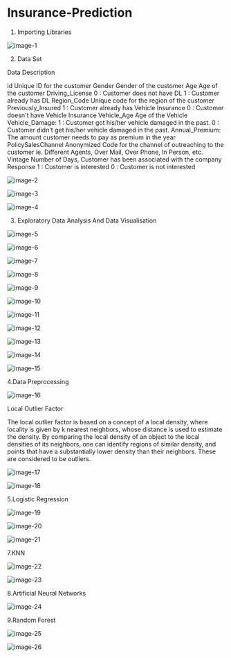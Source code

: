 # Insurance-Prediction

1. Importing Libraries

![image-1](https://github.com/hemangikinger/Insurance-Prediction/blob/master/image-1.JPG)

2. Data Set

Data Description

id
Unique ID for the customer
Gender
Gender of the customer
Age
Age of the customer
Driving_License
0 : Customer does not have DL
1 : Customer already has DL
Region_Code
Unique code for the region of the customer
Previously_Insured
1 : Customer already has Vehicle Insurance
0 : Customer doesn't have Vehicle Insurance
Vehicle_Age
Age of the Vehicle
Vehicle_Damage:
1 : Customer got his/her vehicle damaged in the past.
0 : Customer didn't get his/her vehicle damaged in the past.
Annual_Premium: The amount customer needs to pay as premium in the year
PolicySalesChannel
Anonymized Code for the channel of outreaching to the customer ie. Different Agents, Over Mail, Over Phone, In Person, etc.
Vintage
Number of Days, Customer has been associated with the company
Response
1 : Customer is interested
0 : Customer is not interested 

![image-2](https://github.com/hemangikinger/Insurance-Prediction/blob/master/image-2.JPG)

![image-3](https://github.com/hemangikinger/Insurance-Prediction/blob/master/image-3.JPG)

![image-4](https://github.com/hemangikinger/Insurance-Prediction/blob/master/image-4.JPG)

3. Exploratory Data Analysis And Data Visualisation

![image-5](https://github.com/hemangikinger/Insurance-Prediction/blob/master/image-5.JPG)

![image-6](https://github.com/hemangikinger/Insurance-Prediction/blob/master/image-6.JPG)

![image-7](https://github.com/hemangikinger/Insurance-Prediction/blob/master/image-7.JPG)

![image-8](https://github.com/hemangikinger/Insurance-Prediction/blob/master/image-8.JPG)

![image-9](https://github.com/hemangikinger/Insurance-Prediction/blob/master/image-9.JPG)

![image-10](https://github.com/hemangikinger/Insurance-Prediction/blob/master/image-10.JPG)

![image-11](https://github.com/hemangikinger/Insurance-Prediction/blob/master/image-11.JPG)

![image-12](https://github.com/hemangikinger/Insurance-Prediction/blob/master/image-12.JPG)

![image-13](https://github.com/hemangikinger/Insurance-Prediction/blob/master/image-13.JPG)

![image-14](https://github.com/hemangikinger/Insurance-Prediction/blob/master/image-14.JPG)

![image-15](https://github.com/hemangikinger/Insurance-Prediction/blob/master/image-15.JPG)

4.Data Preprocessing 

![image-16](https://github.com/hemangikinger/Insurance-Prediction/blob/master/image-16.JPG)


Local Outlier Factor

The local outlier factor is based on a concept of a local density, where locality is given by k nearest neighbors, whose distance is used to estimate the density. By comparing the local density of an object to the local densities of its neighbors, one can identify regions of similar density, and points that have a substantially lower density than their neighbors. These are considered to be outliers.

![image-17](https://github.com/hemangikinger/Insurance-Prediction/blob/master/image-17.JPG)

![image-18](https://github.com/hemangikinger/Insurance-Prediction/blob/master/image-18.JPG)

5.Logistic Regression

![image-19](https://github.com/hemangikinger/Insurance-Prediction/blob/master/image-19.JPG)

![image-20](https://github.com/hemangikinger/Insurance-Prediction/blob/master/image-20.JPG)

![image-21](https://github.com/hemangikinger/Insurance-Prediction/blob/master/image-21.JPG)


7.KNN

![image-22](https://github.com/hemangikinger/Insurance-Prediction/blob/master/image-22.JPG)

![image-23](https://github.com/hemangikinger/Insurance-Prediction/blob/master/image-23.JPG)

8.Artificial Neural Networks

![image-24](https://github.com/hemangikinger/Insurance-Prediction/blob/master/image-24.JPG)

9.Random Forest

![image-25](https://github.com/hemangikinger/Insurance-Prediction/blob/master/image-25.JPG)

![image-26](https://github.com/hemangikinger/Insurance-Prediction/blob/master/image-26.JPG)

